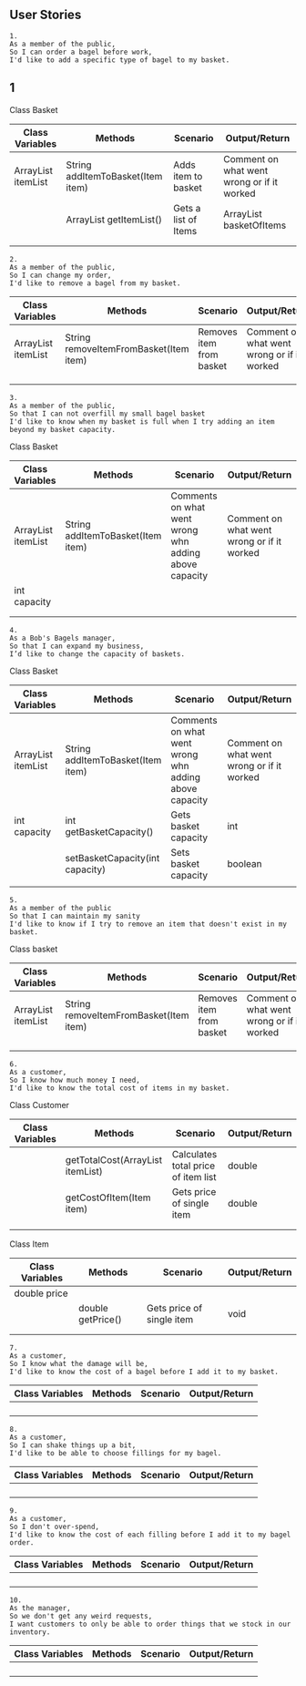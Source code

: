 
## User Stories

```
1.
As a member of the public,
So I can order a bagel before work,
I'd like to add a specific type of bagel to my basket.
```



## 1

Class Basket

| Class Variables           | Methods                           | Scenario             | Output/Return                              |
|---------------------------|-----------------------------------|----------------------|--------------------------------------------|
| ArrayList<Item> itemList  | String addItemToBasket(Item item) | Adds item to basket  | Comment on what went wrong or if it worked |
|                           | ArrayList<Item> getItemList()     | Gets a list of Items | ArrayList<Item> basketOfItems              |
|                           |                                   |                      |                                            |
|                           |                                   |                      |                                            |



```
2.
As a member of the public,
So I can change my order,
I'd like to remove a bagel from my basket.
```

| Class Variables          | Methods                                | Scenario                 | Output/Return                               |
|--------------------------|----------------------------------------|--------------------------|---------------------------------------------|
| ArrayList<Item> itemList | String removeItemFromBasket(Item item) | Removes item from basket | Comment on what went wrong or if it worked  |
|                          |                                        |                          |                                             |
|                          |                                        |                          |                                             |
|                          |                                        |                          |                                             |




```
3.
As a member of the public,
So that I can not overfill my small bagel basket
I'd like to know when my basket is full when I try adding an item beyond my basket capacity.

```


Class Basket

| Class Variables          | Methods                           | Scenario                                              | Output/Return                                 |
|--------------------------|-----------------------------------|-------------------------------------------------------|-----------------------------------------------|
| ArrayList<Item> itemList | String addItemToBasket(Item item) | Comments on what went wrong whn adding above capacity | Comment on what went wrong or if it worked    |
| int capacity             |                                   |                                                       |                                               |
|                          |                                   |                                                       |                                               |
|                          |                                   |                                                       |                                               |



```
4.
As a Bob's Bagels manager,
So that I can expand my business,
I’d like to change the capacity of baskets.
```

Class Basket

| Class Variables          | Methods                           | Scenario                                              | Output/Return                              |
|--------------------------|-----------------------------------|-------------------------------------------------------|--------------------------------------------|
| ArrayList<Item> itemList | String addItemToBasket(Item item) | Comments on what went wrong whn adding above capacity | Comment on what went wrong or if it worked |
| int capacity             | int getBasketCapacity()           | Gets basket capacity                                  | int                                        |
|                          | setBasketCapacity(int capacity)   | Sets basket capacity                                  | boolean                                    |
|                          |                                   |                                                       |                                            |



```
5.
As a member of the public
So that I can maintain my sanity
I'd like to know if I try to remove an item that doesn't exist in my basket.
```

Class basket

| Class Variables          | Methods                                | Scenario                 | Output/Return                               |
|--------------------------|----------------------------------------|--------------------------|---------------------------------------------|
| ArrayList<Item> itemList | String removeItemFromBasket(Item item) | Removes item from basket | Comment on what went wrong or if it worked  |
|                          |                                        |                          |                                             |
|                          |                                        |                          |                                             |
|                          |                                        |                          |                                             |



```
6.
As a customer,
So I know how much money I need,
I'd like to know the total cost of items in my basket.
```

Class Customer


| Class Variables | Methods                                | Scenario                            | Output/Return |
|-----------------|----------------------------------------|-------------------------------------|---------------|
|                 | getTotalCost(ArrayList<Item> itemList) | Calculates total price of item list | double        |
|                 | getCostOfItem(Item item)               | Gets price of single item           | double        |
|                 |                                        |                                     |               |
|                 |                                        |                                     |               |


Class Item

| Class Variables | Methods           | Scenario                  | Output/Return |
|-----------------|-------------------|---------------------------|---------------|
| double price    |                   |                           |               |
|                 | double getPrice() | Gets price of single item | void          |
|                 |                   |                           |               |
|                 |                   |                           |               |





```
7.
As a customer,
So I know what the damage will be,
I'd like to know the cost of a bagel before I add it to my basket.
```


| Class Variables | Methods | Scenario | Output/Return |
|-----------------|---------|----------|---------------|
|                 |         |          |               |
|                 |         |          |               |
|                 |         |          |               |
|                 |         |          |               |




```
8.
As a customer,
So I can shake things up a bit,
I'd like to be able to choose fillings for my bagel.
```


| Class Variables | Methods | Scenario | Output/Return |
|-----------------|---------|----------|---------------|
|                 |         |          |               |
|                 |         |          |               |
|                 |         |          |               |
|                 |         |          |               |



```
9.
As a customer,
So I don't over-spend,
I'd like to know the cost of each filling before I add it to my bagel order.
```

| Class Variables | Methods | Scenario | Output/Return |
|-----------------|---------|----------|---------------|
|                 |         |          |               |
|                 |         |          |               |
|                 |         |          |               |
|                 |         |          |               |




```
10.
As the manager,
So we don't get any weird requests,
I want customers to only be able to order things that we stock in our inventory.
```


| Class Variables | Methods | Scenario | Output/Return |
|-----------------|---------|----------|---------------|
|                 |         |          |               |
|                 |         |          |               |
|                 |         |          |               |
|                 |         |          |               |


